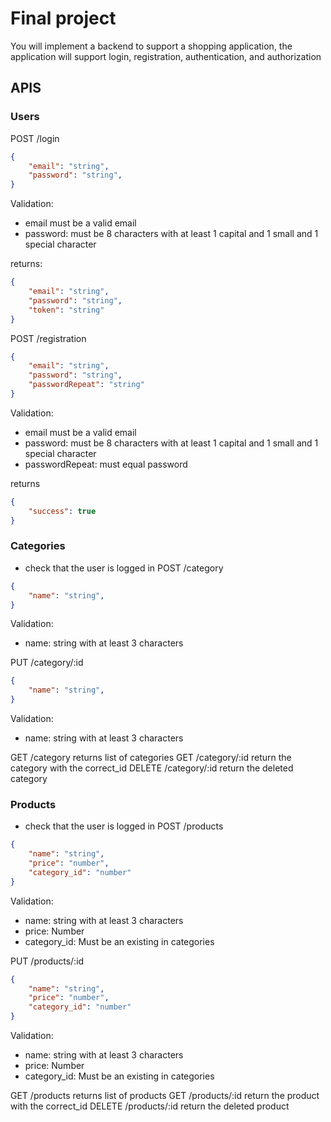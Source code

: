 # Final project

You will implement a backend to support a shopping application, the application will support login, registration, authentication, and authorization

## APIS
### Users
POST /login
```json
{
    "email": "string",
    "password": "string",
}
```
Validation: 
- email must be a valid email
- password: must be 8 characters with at least 1 capital and 1 small and 1 special character

returns:
```json
{
    "email": "string",
    "password": "string",
    "token": "string"
}
```

POST /registration
```json
{
    "email": "string",
    "password": "string",
    "passwordRepeat": "string"
}
```
Validation: 
- email must be a valid email
- password: must be 8 characters with at least 1 capital and 1 small and 1 special character
- passwordRepeat: must equal password

returns
```json
{
    "success": true
}
```

### Categories
- check that the user is logged in
POST /category
```json
{
    "name": "string",
}
```
Validation:
- name: string with at least 3 characters

PUT /category/:id
```json
{
    "name": "string",
}
```
Validation:
- name: string with at least 3 characters

GET /category
returns list of categories
GET /category/:id
return the category with the correct_id
DELETE /category/:id
return the deleted category

### Products
- check that the user is logged in
POST /products
```json
{
    "name": "string",
    "price": "number",
    "category_id": "number"
}
```
Validation:
- name: string with at least 3 characters
- price: Number 
- category_id: Must be an existing in categories

PUT /products/:id
```json
{
    "name": "string",
    "price": "number",
    "category_id": "number"
}
```
Validation:
- name: string with at least 3 characters
- price: Number 
- category_id: Must be an existing in categories

GET /products
returns list of products
GET /products/:id
return the product with the correct_id
DELETE /products/:id
return the deleted product